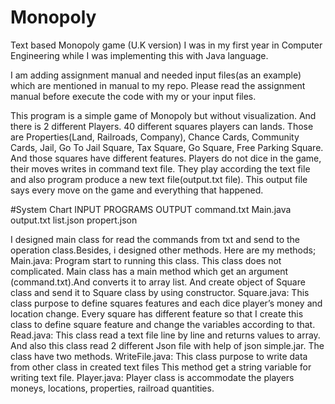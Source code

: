 # Monopoly
Text based Monopoly game (U.K version)
I was in my first year in Computer Engineering while I was implementing this with Java language.

I am adding assignment manual and needed input files(as an example) which are mentioned in manual to my repo. Please read the assignment manual before execute the code with my or your input files.

This program is a simple game of Monopoly but without visualization. And there is 2 different Players. 40 different squares players can lands. Those are Properties(Land, Railroads, Company), Chance Cards, Community Cards, Jail, Go To Jail Square, Tax Square, Go Square, Free Parking Square. And those squares have different features. Players do not dice in the game, their moves writes in command text file. They play according the text file and also program produce a new text file(output.txt file). This output file says every move on the game and everything that happened.


#System Chart
INPUT                 PROGRAMS        OUTPUT
command.txt           Main.java       output.txt
list.json
propert.json


I designed main class for read the commands from txt and send to the operation class.Besides, i designed other methods. Here are my methods;
Main.java: Program start to running this class. This class does not complicated. Main class has a main method which get an argument (command.txt).And converts it to array list.
And create object of Square class and send it to Square class by using constructor.
Square.java: This class purpose to define squares features and each dice player’s money and location change. Every square has different feature so that I create this class to define square feature and change the variables according to that.
Read.java: This class read a text file line by line and returns values to array. And also this class read 2 different Json file with help of json simple.jar. The class have two methods.
WriteFile.java: This class purpose to write data from other class in created text files
This method get a string variable for writing text file.
Player.java: Player class is accommodate the players moneys, locations, properties, railroad quantities.
